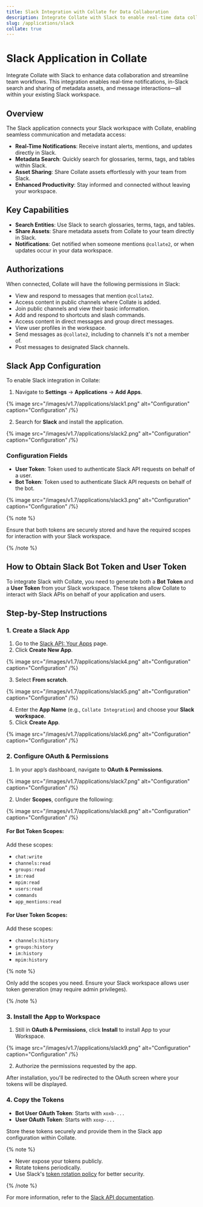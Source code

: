 ```yaml
---
title: Slack Integration with Collate for Data Collaboration
description: Integrate Collate with Slack to enable real-time data collaboration, search assets, receive notifications, and share metadata insights directly in Slack.
slug: /applications/slack
collate: true
---
```


# Slack Application in Collate

Integrate Collate with Slack to enhance data collaboration and streamline team workflows. This integration enables real-time notifications, in-Slack search and sharing of metadata assets, and message interactions—all within your existing Slack workspace.

## Overview

The Slack application connects your Slack workspace with Collate, enabling seamless communication and metadata access:

- **Real-Time Notifications**: Receive instant alerts, mentions, and updates directly in Slack.
- **Metadata Search**: Quickly search for glossaries, terms, tags, and tables within Slack.
- **Asset Sharing**: Share Collate assets effortlessly with your team from Slack.
- **Enhanced Productivity**: Stay informed and connected without leaving your workspace.

## Key Capabilities

- **Search Entities**: Use Slack to search glossaries, terms, tags, and tables.
- **Share Assets**: Share metadata assets from Collate to your team directly in Slack.
- **Notifications**: Get notified when someone mentions `@collate2`, or when updates occur in your data workspace.

## Authorizations

When connected, Collate will have the following permissions in Slack:

- View and respond to messages that mention `@collate2`.
- Access content in public channels where Collate is added.
- Join public channels and view their basic information.
- Add and respond to shortcuts and slash commands.
- Access content in direct messages and group direct messages.
- View user profiles in the workspace.
- Send messages as `@collate2`, including to channels it's not a member of.
- Post messages to designated Slack channels.

## Slack App Configuration

To enable Slack integration in Collate:

1. Navigate to **Settings** → **Applications** → **Add Apps**.

{% image
src="/images/v1.7/applications/slack1.png"
alt="Configuration"
caption="Configuration"
/%}

2. Search for **Slack** and install the application.

{% image
src="/images/v1.7/applications/slack2.png"
alt="Configuration"
caption="Configuration"
/%}

### Configuration Fields

- **User Token**: Token used to authenticate Slack API requests on behalf of a user.
- **Bot Token**: Token used to authenticate Slack API requests on behalf of the bot.

{% image
src="/images/v1.7/applications/slack3.png"
alt="Configuration"
caption="Configuration"
/%}

{% note %}

Ensure that both tokens are securely stored and have the required scopes for interaction with your Slack workspace.

{% /note %}

## How to Obtain Slack Bot Token and User Token

To integrate Slack with Collate, you need to generate both a **Bot Token** and a **User Token** from your Slack workspace. These tokens allow Collate to interact with Slack APIs on behalf of your application and users.

## Step-by-Step Instructions

### 1. Create a Slack App

1. Go to the [Slack API: Your Apps](https://api.slack.com/apps) page.
2. Click **Create New App**.

{% image
src="/images/v1.7/applications/slack4.png"
alt="Configuration"
caption="Configuration"
/%}

3. Select **From scratch**.

{% image
src="/images/v1.7/applications/slack5.png"
alt="Configuration"
caption="Configuration"
/%}

4. Enter the **App Name** (e.g., `Collate Integration`) and choose your **Slack workspace**.
5. Click **Create App**.

{% image
src="/images/v1.7/applications/slack6.png"
alt="Configuration"
caption="Configuration"
/%}

### 2. Configure OAuth & Permissions

1. In your app’s dashboard, navigate to **OAuth & Permissions**.

{% image
src="/images/v1.7/applications/slack7.png"
alt="Configuration"
caption="Configuration"
/%}

2. Under **Scopes**, configure the following:

{% image
src="/images/v1.7/applications/slack8.png"
alt="Configuration"
caption="Configuration"
/%}

#### For **Bot Token Scopes**:
Add these scopes:
- `chat:write`
- `channels:read`
- `groups:read`
- `im:read`
- `mpim:read`
- `users:read`
- `commands`
- `app_mentions:read`

#### For **User Token Scopes**:
Add these scopes:
- `channels:history`
- `groups:history`
- `im:history`
- `mpim:history`

{% note %}

Only add the scopes you need. Ensure your Slack workspace allows user token generation (may require admin privileges).

{% /note %}

### 3. Install the App to Workspace

1. Still in **OAuth & Permissions**, click **Install** to install App to your Workspace.

{% image
src="/images/v1.7/applications/slack9.png"
alt="Configuration"
caption="Configuration"
/%}

2. Authorize the permissions requested by the app.

After installation, you'll be redirected to the OAuth screen where your tokens will be displayed.

### 4. Copy the Tokens

- **Bot User OAuth Token**: Starts with `xoxb-...`
- **User OAuth Token**: Starts with `xoxp-...`

Store these tokens securely and provide them in the Slack app configuration within Collate.

{% note %}

- Never expose your tokens publicly.
- Rotate tokens periodically.
- Use Slack's [token rotation policy](https://api.slack.com/authentication/token-types#rotating) for better security.

{% /note %}

For more information, refer to the [Slack API documentation](https://api.slack.com/).
